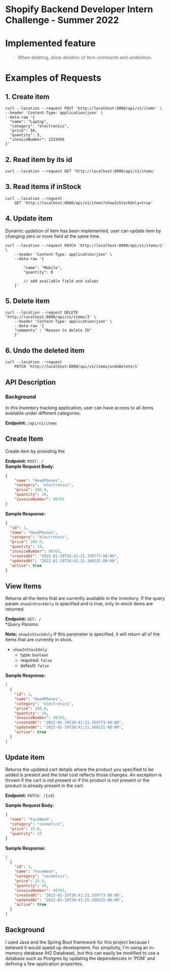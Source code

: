 # Shopify Backend Developer Intern Challenge - Summer 2022

# Implemented feature

 > When deleting, allow deletion of item comments and undeletion.

# Examples of Requests

## 1. Create item
	curl --location --request POST 'http://localhost:8080/api/v1/items' \
    --header 'Content-Type: application/json' \
    --data-raw '{
      "name": "Laptop",
      "category": "electronics",
      "price": 50,
      "quantity": 5,
      "invoiceNumber": 1233456
    }'


## 2. Read item by its id
	curl --location --request GET 'http://localhost:8080/api/v1/items'

## 3. Read items if inStock

    curl --location --request
        GET 'http://localhost:8080/api/v1/items?showInStockOnly=true'

## 4. Update item
 Dynamic updation of item has been implemented, user can update item by changing zero or more field at the same time.

	curl --location --request PATCH 'http://localhost:8080/api/v1/items/1' \
        --header 'Content-Type: application/json' \
        --data-raw '{
        
            "name": "Mobile",
            "quantity": 0
            
            // add available field and values
        }'

## 5. Delete item
	curl --location --request DELETE 'http://localhost:8080/api/v1/items/3' \
        --header 'Content-Type: application/json' \
        --data-raw '{
        "comments" : "Reason to delete ID"
        }'

## 6. Undo the deleted item
	curl --location --request 
        PATCH 'http://localhost:8080/api/v1/items/undoDelete/1'


## API Description
### Background
In this Inventory tracking application, user can have access to all items available under different categories.

**Endpoint:** `/api/v1/items`

## Create Item 


Create item by providing the 


**Endpoint:** `POST: /`  
**Sample Request Body:**
```json 
{
    "name": "HeadPhones",
    "category": "electronics",
    "price": 200.0,
    "quantity": 10,
    "invoiceNumber": 98765
}
```
**Sample Response:**
```json
{
  "id": 1,
  "name": "HeadPhones",
  "category": "electronics",
  "price": 200.0,
  "quantity": 10,
  "invoiceNumber": 98765,
  "createdAt": "2022-01-19T20:41:21.359773-08:00",
  "updatedAt": "2022-01-19T20:41:21.360231-08:00",
  "active": true
}
```

## View Items
Returns all the items that are currently available in the inventory.
If the query param `showInStockOnly` is specified and is true, only in-stock items are returned.

**Endpoint:** `GET: /`  
**Query Params:*

**Note:** `showInStockOnly` If this parameter is specified, it will return all of the items that are currently in stock. 
- `showInStockOnly`
    - type: `boolean`
    - required: `false`
    - default: `false`

**Sample Response:**
```json
[
  {
    "id": 1,
    "name": "HeadPhones",
    "category": "electronics",
    "price": 200.0,
    "quantity": 10,
    "invoiceNumber": 98765,
    "createdAt": "2022-01-19T20:41:21.359773-08:00",
    "updatedAt": "2022-01-19T20:41:21.360231-08:00",
    "active": true
  }
]
```

## Update item
Returns the updated cart details where the product you specified to be added is present and the total cost reflects those changes.
An exception is thrown if the cart is not present or if the product is not present or the product is already present in the cart.

**Endpoint:** `PATCH: /{id}`

**Sample Request Body:**
```json
{
  "name": "FaceWash",
  "category": "cosmetics",
  "price": 25.0,
  "quantity": 50
}
```


**Sample Response:**
```json
[
  {
    "id": 2,
    "name": "FaceWash",
    "category": "cosmetics",
    "price": 25.0,
    "quantity": 50,
    "invoiceNumber": 98765,
    "createdAt": "2022-01-19T20:41:21.359773-08:00",
    "updatedAt": "2022-01-19T20:41:25.360231-08:00",
    "active": true
  }
]
```

## Background
I used Java and the Spring Boot framework for this project because I believed it would speed up development. For simplicity, I'm using an in-memory database (H2 Database), but this can easily be modified to use a database such as Postgres by updating the dependencies in 'POM' and defining a few application properties.
